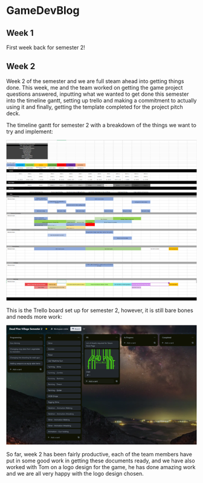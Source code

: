 # GameDevBlog

## Week 1
First week back for semester 2!

## Week 2
Week 2 of the semester and we are full steam ahead into getting things done. This week, me and the team worked on getting the game project questions answered, inputting what we wanted to get done this semester into the timeline gantt, setting up trello and making a commitment to actually using it and finally, getting the template completed for the project pitch deck.  

The timeline gantt for semester 2 with a breakdown of the things we want to try and implement:

![Timeline Gantt for Semester 2](/Timeline_Gantt.PNG "Timeline Gantt")

This is the Trello board set up for semester 2, however, it is still bare bones and needs more work:

![Trello Board for Semester 2](/Trello_Board.PNG "Trello Board")

So far, week 2 has been fairly productive, each of the team members have put in some good work in getting these documents ready, and we have also worked with Tom on a logo design for the game, he has done amazing work and we are all very happy with the logo design chosen.  